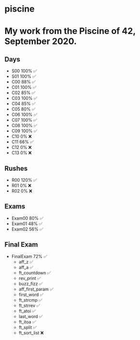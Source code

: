 # piscine

# My work from the Piscine of 42, September 2020.

## Days

- S00 100% :white_check_mark:
- S01 100% :white_check_mark:
- C00 88% :white_check_mark:
- C01 100% :white_check_mark:
- C02 85% :white_check_mark:
- C03 100% :white_check_mark:
- C04 85% :white_check_mark:
- C05 80% :white_check_mark:
- C06 100% :white_check_mark:
- C07 100% :white_check_mark:
- C08 100% :white_check_mark:
- C09 100% :white_check_mark:
- C10 0% :x:
- C11 66% :white_check_mark:
- C12 0% :x:
- C13 0% :x:

## Rushes

- R00 120% :white_check_mark:
- R01 0% :x:
- R02 0% :x:

## Exams

- Exam00 80% :white_check_mark:
- Exam01 48% :white_check_mark:
- Exam02 56% :white_check_mark:

## Final Exam
- FinalExam 72% :white_check_mark:
  - aff_z :white_check_mark:
  - aff_a :white_check_mark:
  - ft_countdown :white_check_mark:
  - rev_print :white_check_mark:
  - buzz_fizz :white_check_mark:
  - aff_first_param :white_check_mark:
  - first_word :white_check_mark:
  - ft_strcmp :white_check_mark:
  - ft_strrev :white_check_mark:
  - ft_atoi :white_check_mark:
  - last_word :white_check_mark:
  - ft_itoa :white_check_mark:
  - ft_split :white_check_mark:
  - ft_sort_list :x:


